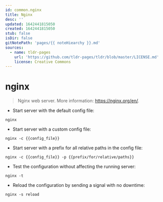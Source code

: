 ```yaml
---
id: common.nginx
title: Nginx
desc: ''
updated: 1642441815050
created: 1642441815050
stub: false
isDir: false
gitNotePath: 'pages/{{ noteHiearchy }}.md'
sources:
  - name: tldr-pages
    url: 'https://github.com/tldr-pages/tldr/blob/master/LICENSE.md'
    license: Creative Commons
---
```

# nginx

> Nginx web server.
> More information: <https://nginx.org/en/>.

- Start server with the default config file:

`nginx`

- Start server with a custom config file:

`nginx -c {{config_file}}`

- Start server with a prefix for all relative paths in the config file:

`nginx -c {{config_file}} -p {{prefix/for/relative/paths}}`

- Test the configuration without affecting the running server:

`nginx -t`

- Reload the configuration by sending a signal with no downtime:

`nginx -s reload`

